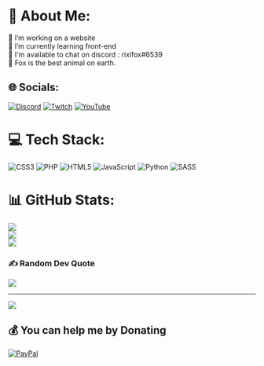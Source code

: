 # 💫 About Me:
🔭 I’m working on a website<br>🌱 I’m currently learning front-end<br>💬 I'm available to chat on discord : rixifox#6539<br>🦊 Fox is the best animal on earth.


## 🌐 Socials:
[![Discord](https://img.shields.io/badge/Discord-%237289DA.svg?logo=discord&logoColor=white)](htttps://discord.gg/rixifox#6539) [![Twitch](https://img.shields.io/badge/Twitch-%239146FF.svg?logo=Twitch&logoColor=white)](https://twitch.tv/rixifox) [![YouTube](https://img.shields.io/badge/YouTube-%23FF0000.svg?logo=YouTube&logoColor=white)](https://youtube.com/c/UCWwQuAeXzGzsUiUa0FaGqSA) 

# 💻 Tech Stack:
![CSS3](https://img.shields.io/badge/css3-%231572B6.svg?style=for-the-badge&logo=css3&logoColor=white) ![PHP](https://img.shields.io/badge/php-%23777BB4.svg?style=for-the-badge&logo=php&logoColor=white) ![HTML5](https://img.shields.io/badge/html5-%23E34F26.svg?style=for-the-badge&logo=html5&logoColor=white) ![JavaScript](https://img.shields.io/badge/javascript-%23323330.svg?style=for-the-badge&logo=javascript&logoColor=%23F7DF1E) ![Python](https://img.shields.io/badge/python-3670A0?style=for-the-badge&logo=python&logoColor=ffdd54) ![SASS](https://img.shields.io/badge/SASS-hotpink.svg?style=for-the-badge&logo=SASS&logoColor=white)
# 📊 GitHub Stats:
![](https://github-readme-stats.vercel.app/api?username=WeeKitFox&theme=algolia&hide_border=false&include_all_commits=false&count_private=false)<br/>
![](https://github-readme-streak-stats.herokuapp.com/?user=WeeKitFox&theme=algolia&hide_border=false)<br/>
![](https://github-readme-stats.vercel.app/api/top-langs/?username=WeeKitFox&theme=algolia&hide_border=false&include_all_commits=false&count_private=false&layout=compact)

### ✍️ Random Dev Quote
![](https://quotes-github-readme.vercel.app/api?type=horizontal&theme=radical)

---
[![](https://visitcount.itsvg.in/api?id=WeeKitFox&icon=5&color=0)](https://visitcount.itsvg.in)

  ## 💰 You can help me by Donating
  [![PayPal](https://img.shields.io/badge/PayPal-00457C?style=for-the-badge&logo=paypal&logoColor=white)](https://paypal.me/rixifox) 

  
<!-- Proudly created with GPRM ( https://gprm.itsvg.in ) -->
